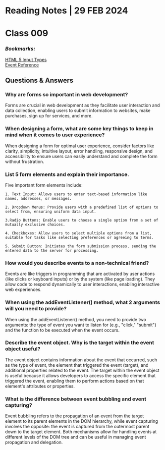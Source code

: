 # **Reading Notes | 29 FEB 2024**

# Class 009

### *Bookmarks:*

[HTML 5 Input Types](https://developer.mozilla.org/en-US/docs/Learn/Forms/HTML5_input_types)  
[Event Reference](https://developer.mozilla.org/en-US/docs/Web/Events)

## **Questions & Answers**  

### Why are forms so important in web development?  
  
  Forms are crucial in web development as they facilitate user interaction and data collection, enabling users to submit information to websites, make purchases, sign up for services, and more.

### When designing a form, what are some key things to keep in mind when it comes to user experience?  

When designing a form for optimal user experience, consider factors like clarity, simplicity, intuitive layout, error handling, responsive design, and accessibility to ensure users can easily understand and complete the form without frustration.

### List 5 form elements and explain their importance.  

Five important form elements include:

    1. Text Input: Allows users to enter text-based information like names, addresses, or messages.  

    2. Dropdown Menus: Provide users with a predefined list of options to select from, ensuring uniform data input.

    3.Radio Buttons: Enable users to choose a single option from a set of mutually exclusive choices.

    4. Checkboxes: Allow users to select multiple options from a list, suitable for tasks like selecting preferences or agreeing to terms.

    5. Submit Button: Initiates the form submission process, sending the entered data to the server for processing.  

### How would you describe events to a non-technical friend?  
  
  Events are like triggers in programming that are activated by user actions (like clicks or keyboard inputs) or by the system (like page loading). They allow code to respond dynamically to user interactions, enabling interactive web experiences.

### When using the addEventListener() method, what 2 arguments will you need to provide?  
  
When using the addEventListener() method, you need to provide two arguments: the type of event you want to listen for (e.g., "click," "submit") and the function to be executed when the event occurs.

### Describe the event object. Why is the target within the event object useful?

The event object contains information about the event that occurred, such as the type of event, the element that triggered the event (target), and additional properties related to the event. The target within the event object is useful because it allows developers to access the specific element that triggered the event, enabling them to perform actions based on that element's attributes or properties.

### What is the difference between event bubbling and event capturing?

Event bubbling refers to the propagation of an event from the target element to its parent elements in the DOM hierarchy, while event capturing involves the opposite: the event is captured from the outermost parent down to the target element. Both mechanisms allow for handling events at different levels of the DOM tree and can be useful in managing event propagation and delegation.
